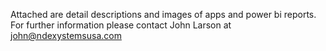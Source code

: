 Attached are detail descriptions and images of apps and power bi reports.  For further information please contact John Larson at john@ndexystemsusa.com
